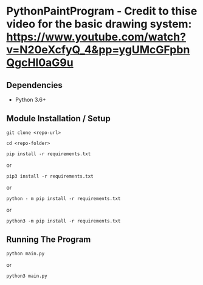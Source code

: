 # PythonPaintProgram - Credit to thise video for the basic drawing system: https://www.youtube.com/watch?v=N20eXcfyQ_4&pp=ygUMcGFpbnQgcHl0aG9u

## Dependencies

- Python 3.6+

## Module Installation / Setup

```git clone <repo-url>```

```cd <repo-folder>```

```pip install -r requirements.txt```

or

```pip3 install -r requirements.txt```

or

```python - m pip install -r requirements.txt```

or

```python3 -m pip install -r requirements.txt```

## Running The Program

```python main.py```

or

```python3 main.py```
